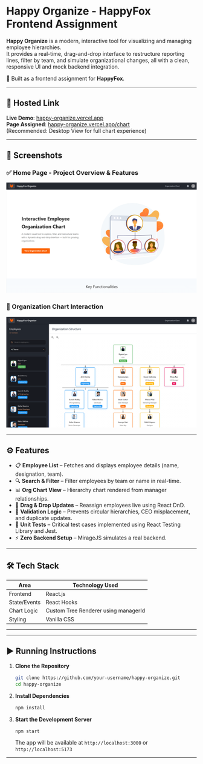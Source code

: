 # Happy Organize  - HappyFox Frontend Assignment

**Happy Organize** is a modern, interactive tool for visualizing and managing employee hierarchies.  
It provides a real-time, drag-and-drop interface to restructure reporting lines, filter by team, and simulate organizational changes, all with a clean, responsive UI and mock backend integration.

🎯 Built as a frontend assignment for **HappyFox**.

---

## 🔗 Hosted Link

**Live Demo**: [happy-organize.vercel.app](https://happy-organize.vercel.app/)  
**Page Assigned**: [happy-organize.vercel.app/chart](https://happy-organize.vercel.app/chart)  
(Recommended: Desktop View for full chart experience)

---

## 📸 Screenshots

### ✅ Home Page - Project Overview & Features

![Homepage Screenshot](homepage.png)

### 🧩 Organization Chart Interaction

![Org Chart Screenshot](chart.png)

---

## ⚙️ Features

- 📋 **Employee List** – Fetches and displays employee details (name, designation, team).
- 🔍 **Search & Filter** – Filter employees by team or name in real-time.
- 📊 **Org Chart View** – Hierarchy chart rendered from manager relationships.
- 🔄 **Drag & Drop Updates** – Reassign employees live using React DnD.
- 🚫 **Validation Logic** – Prevents circular hierarchies, CEO misplacement, and duplicate updates.
- 🧪 **Unit Tests** – Critical test cases implemented using React Testing Library and Jest.
- ⚡ **Zero Backend Setup** – MirageJS simulates a real backend.

---

## 🛠️ Tech Stack

| Area             | Technology Used                |
|------------------|--------------------------------|
| Frontend         | React.js                       |
| State/Events     | React Hooks                    |
| Chart Logic      | Custom Tree Renderer using managerId |
| Styling          | Vanilla CSS                    |

---
---

## ▶️ Running Instructions

1. **Clone the Repository**
   ```bash
   git clone https://github.com/your-username/happy-organize.git
   cd happy-organize
   ```

2. **Install Dependencies**
   ```bash
   npm install
   ```

3. **Start the Development Server**
   ```bash
   npm start
   ```

   The app will be available at `http://localhost:3000` or `http://localhost:5173`

---

